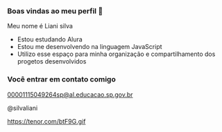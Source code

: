 ### Boas vindas ao meu perfil 🖤

Meu nome é Liani silva 

- Estou estudando Alura 
- Estou me desenvolvendo na linguagem JavaScript
-  Utilizo esse espaço para minha organização e compartilhamento dos progetos desenvolvidos

  ### Você entrar em contato comigo 

  00001115049264sp@al.educacao.sp.gov.br 

  @silvaliani

  https://tenor.com/btF9G.gif
